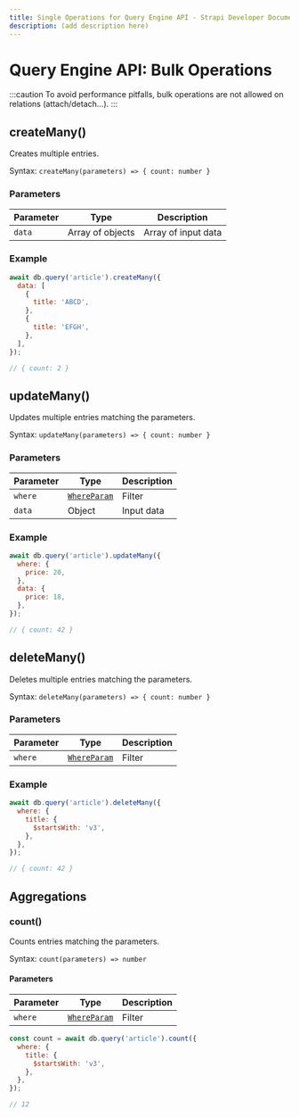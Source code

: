 ```yaml
---
title: Single Operations for Query Engine API - Strapi Developer Documentation
description: (add description here)
---
```

<!-- TODO: update SEO tags -->

# Query Engine API: Bulk Operations

<!-- ? not sure we should include this caution, which was [part of the RFC](https://strapi-rfc-v4.netlify.app/database/query-engine.html#bulk-operation) -->
:::caution
To avoid performance pitfalls, bulk operations are not allowed on relations (attach/detach…).
:::

## createMany()

Creates multiple entries.

Syntax: `createMany(parameters) => { count: number }`

### Parameters

| Parameter | Type       | Description         |
| --------- | ---------- | ------------------- |
| `data`      | Array of objects | Array of input data |

### Example

```js
await db.query('article').createMany({
  data: [
    {
      title: 'ABCD',
    },
    {
      title: 'EFGH',
    },
  ],
});

// { count: 2 }
```

## updateMany()

Updates multiple entries matching the parameters.

Syntax: `updateMany(parameters) => { count: number }`

### Parameters

| Parameter | Type                       | Description         |
| --------- | -------------------------- | ------------------- |
| `where`     | [`WhereParam`<Fa-Link color="grey"/>](/developer-docs/latest/developer-resources/database-apis-reference/query-engine/filtering.md) | Filter              |
| `data`      | Object                   | Input data |

### Example

```js
await db.query('article').updateMany({
  where: {
    price: 20,
  },
  data: {
    price: 18,
  },
});

// { count: 42 }
```

## deleteMany()

Deletes multiple entries matching the parameters.

Syntax: `deleteMany(parameters) => { count: number }`

### Parameters

| Parameter | Type                       | Description |
| --------- | -------------------------- | ----------- |
| `where`     | [`WhereParam`<Fa-Link color="grey"/>](/developer-docs/latest/developer-resources/database-apis-reference/query-engine/filtering.md) | Filter      |

### Example

```js
await db.query('article').deleteMany({
  where: {
    title: {
      $startsWith: 'v3',
    },
  },
});

// { count: 42 }
```

## Aggregations

### count()

Counts entries matching the parameters.

Syntax: `count(parameters) => number`

#### Parameters

| Parameter | Type                       | Description |
| --------- | -------------------------- | ----------- |
| `where`     | [`WhereParam`<Fa-Link color="grey"/>](/developer-docs/latest/developer-resources/database-apis-reference/query-engine/filtering.md) | Filter      |

```js
const count = await db.query('article').count({
  where: {
    title: {
      $startsWith: 'v3',
    },
  },
});

// 12
```
